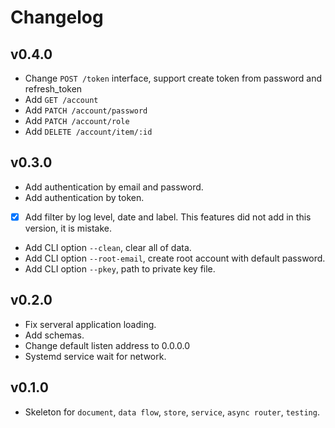 # Changelog

## v0.4.0

* Change `POST /token` interface, support create token from password and
  refresh_token
* Add `GET /account`
* Add `PATCH /account/password`
* Add `PATCH /account/role`
* Add `DELETE /account/item/:id`

## v0.3.0

* Add authentication by email and password.
* Add authentication by token.
* [x] Add filter by log level, date and label. This features did not add
  in this version, it is mistake.
* Add CLI option `--clean`, clear all of data.
* Add CLI option `--root-email`, create root account with default password.
* Add CLI option `--pkey`, path to private key file.

## v0.2.0

* Fix serveral application loading.
* Add schemas.
* Change default listen address to 0.0.0.0
* Systemd service wait for network.

## v0.1.0

* Skeleton for `document`, `data flow`, `store`, `service`, `async router`,
  `testing`.
